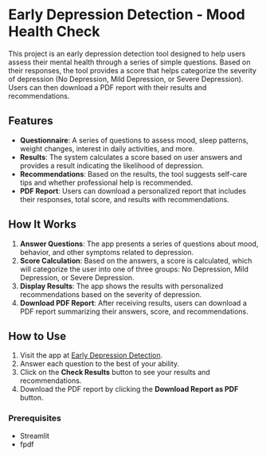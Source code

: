# Early Depression Detection - Mood Health Check

This project is an early depression detection tool designed to help users assess their mental health through a series of simple questions. Based on their responses, the tool provides a score that helps categorize the severity of depression (No Depression, Mild Depression, or Severe Depression). Users can then download a PDF report with their results and recommendations.

## Features

- **Questionnaire**: A series of questions to assess mood, sleep patterns, weight changes, interest in daily activities, and more.
- **Results**: The system calculates a score based on user answers and provides a result indicating the likelihood of depression.
- **Recommendations**: Based on the results, the tool suggests self-care tips and whether professional help is recommended.
- **PDF Report**: Users can download a personalized report that includes their responses, total score, and results with recommendations.

## How It Works

1. **Answer Questions**: The app presents a series of questions about mood, behavior, and other symptoms related to depression.
2. **Score Calculation**: Based on the answers, a score is calculated, which will categorize the user into one of three groups: No Depression, Mild Depression, or Severe Depression.
3. **Display Results**: The app shows the results with personalized recommendations based on the severity of depression.
4. **Download PDF Report**: After receiving results, users can download a PDF report summarizing their answers, score, and recommendations.

## How to Use

1. Visit the app at [Early Depression Detection](https://mood-health-check-expert-system.streamlit.app/).
2. Answer each question to the best of your ability.
3. Click on the **Check Results** button to see your results and recommendations.
4. Download the PDF report by clicking the **Download Report as PDF** button.

### Prerequisites

- Streamlit
- fpdf
